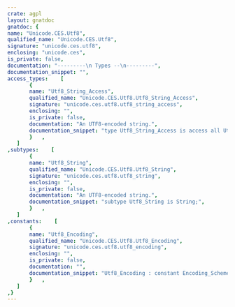 ```yaml
---
crate: agpl
layout: gnatdoc
gnatdoc: {
name: "Unicode.CES.Utf8",
qualified_name: "Unicode.CES.Utf8",
signature: "unicode.ces.utf8",
enclosing: "unicode.ces",
is_private: false,
documentation: "---------\n Types --\n---------",
documentation_snippet: "",
access_types:    [
       {
       name: "Utf8_String_Access",
       qualified_name: "Unicode.CES.Utf8.Utf8_String_Access",
       signature: "unicode.ces.utf8.utf8_string_access",
       enclosing: "",
       is_private: false,
       documentation: "An UTF8-encoded string.",
       documentation_snippet: "type Utf8_String_Access is access all Utf8_String;",
       }   ,
   ]
,subtypes:    [
       {
       name: "Utf8_String",
       qualified_name: "Unicode.CES.Utf8.Utf8_String",
       signature: "unicode.ces.utf8.utf8_string",
       enclosing: "",
       is_private: false,
       documentation: "An UTF8-encoded string.",
       documentation_snippet: "subtype Utf8_String is String;",
       }   ,
   ]
,constants:    [
       {
       name: "Utf8_Encoding",
       qualified_name: "Unicode.CES.Utf8.Utf8_Encoding",
       signature: "unicode.ces.utf8.utf8_encoding",
       enclosing: "",
       is_private: false,
       documentation: "",
       documentation_snippet: "Utf8_Encoding : constant Encoding_Scheme :=\n  (Read   => Read'Access,\n   Width  => Width'Access,\n   Encode => Encode_Function'(Encode'Access),\n   Length => Length'Access);",
       }   ,
   ]
,}
---
```

